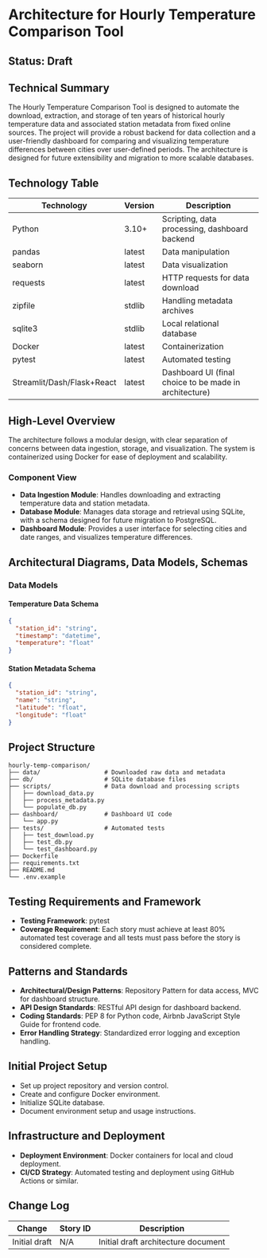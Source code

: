 # Architecture for Hourly Temperature Comparison Tool

## Status: Draft

## Technical Summary

The Hourly Temperature Comparison Tool is designed to automate the download, extraction, and storage of ten years of historical hourly temperature data and associated station metadata from fixed online sources. The project will provide a robust backend for data collection and a user-friendly dashboard for comparing and visualizing temperature differences between cities over user-defined periods. The architecture is designed for future extensibility and migration to more scalable databases.

## Technology Table

| Technology   | Version | Description                                              |
| ------------ | ------- | -------------------------------------------------------- |
| Python       | 3.10+   | Scripting, data processing, dashboard backend            |
| pandas       | latest  | Data manipulation                                        |
| seaborn      | latest  | Data visualization                                       |
| requests     | latest  | HTTP requests for data download                          |
| zipfile      | stdlib  | Handling metadata archives                               |
| sqlite3      | stdlib  | Local relational database                                |
| Docker       | latest  | Containerization                                         |
| pytest       | latest  | Automated testing                                        |
| Streamlit/Dash/Flask+React | latest | Dashboard UI (final choice to be made in architecture) |

## High-Level Overview

The architecture follows a modular design, with clear separation of concerns between data ingestion, storage, and visualization. The system is containerized using Docker for ease of deployment and scalability.

### Component View

- **Data Ingestion Module**: Handles downloading and extracting temperature data and station metadata.
- **Database Module**: Manages data storage and retrieval using SQLite, with a schema designed for future migration to PostgreSQL.
- **Dashboard Module**: Provides a user interface for selecting cities and date ranges, and visualizes temperature differences.

## Architectural Diagrams, Data Models, Schemas

### Data Models

#### Temperature Data Schema

```json
{
  "station_id": "string",
  "timestamp": "datetime",
  "temperature": "float"
}
```

#### Station Metadata Schema

```json
{
  "station_id": "string",
  "name": "string",
  "latitude": "float",
  "longitude": "float"
}
```

## Project Structure

```
hourly-temp-comparison/
├── data/                  # Downloaded raw data and metadata
├── db/                    # SQLite database files
├── scripts/               # Data download and processing scripts
│   ├── download_data.py
│   ├── process_metadata.py
│   └── populate_db.py
├── dashboard/             # Dashboard UI code
│   └── app.py
├── tests/                 # Automated tests
│   ├── test_download.py
│   ├── test_db.py
│   └── test_dashboard.py
├── Dockerfile
├── requirements.txt
├── README.md
└── .env.example
```

## Testing Requirements and Framework

- **Testing Framework**: pytest
- **Coverage Requirement**: Each story must achieve at least 80% automated test coverage and all tests must pass before the story is considered complete.

## Patterns and Standards

- **Architectural/Design Patterns**: Repository Pattern for data access, MVC for dashboard structure.
- **API Design Standards**: RESTful API design for dashboard backend.
- **Coding Standards**: PEP 8 for Python code, Airbnb JavaScript Style Guide for frontend code.
- **Error Handling Strategy**: Standardized error logging and exception handling.

## Initial Project Setup

- Set up project repository and version control.
- Create and configure Docker environment.
- Initialize SQLite database.
- Document environment setup and usage instructions.

## Infrastructure and Deployment

- **Deployment Environment**: Docker containers for local and cloud deployment.
- **CI/CD Strategy**: Automated testing and deployment using GitHub Actions or similar.

## Change Log

| Change               | Story ID | Description                                                   |
| -------------------- | -------- | ------------------------------------------------------------- |
| Initial draft        | N/A      | Initial draft architecture document                           | 